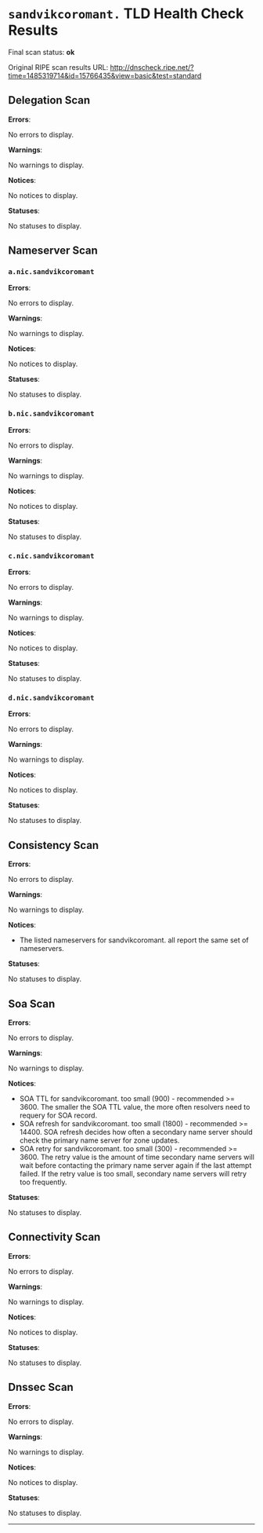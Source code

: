 # `sandvikcoromant.` TLD Health Check Results

Final scan status: **ok** 

Original RIPE scan results URL: http://dnscheck.ripe.net/?time=1485319714&id=15766435&view=basic&test=standard

## Delegation Scan

**Errors**:

No errors to display.

**Warnings**:

No warnings to display.

**Notices**:

No notices to display.

**Statuses**:

No statuses to display.

## Nameserver Scan

### `a.nic.sandvikcoromant`

**Errors**:

No errors to display.

**Warnings**:

No warnings to display.

**Notices**:

No notices to display.

**Statuses**:

No statuses to display.

### `b.nic.sandvikcoromant`

**Errors**:

No errors to display.

**Warnings**:

No warnings to display.

**Notices**:

No notices to display.

**Statuses**:

No statuses to display.

### `c.nic.sandvikcoromant`

**Errors**:

No errors to display.

**Warnings**:

No warnings to display.

**Notices**:

No notices to display.

**Statuses**:

No statuses to display.

### `d.nic.sandvikcoromant`

**Errors**:

No errors to display.

**Warnings**:

No warnings to display.

**Notices**:

No notices to display.

**Statuses**:

No statuses to display.

## Consistency Scan

**Errors**:

No errors to display.

**Warnings**:

No warnings to display.

**Notices**:

* The listed nameservers for sandvikcoromant. all report the same set of nameservers.

**Statuses**:

No statuses to display.

## Soa Scan

**Errors**:

No errors to display.

**Warnings**:

No warnings to display.

**Notices**:

* SOA TTL for sandvikcoromant. too small (900) - recommended >= 3600. The smaller the SOA TTL value, the more often resolvers need to requery for SOA record.
* SOA refresh for sandvikcoromant. too small (1800) - recommended >= 14400. SOA refresh decides how often a secondary name server should check the primary name server for zone updates.
* SOA retry for sandvikcoromant. too small (300) - recommended >= 3600. The retry value is the amount of time secondary name servers will wait before contacting the primary name server again if the last attempt failed. If the retry value is too small, secondary name servers will retry too frequently.

**Statuses**:

No statuses to display.

## Connectivity Scan

**Errors**:

No errors to display.

**Warnings**:

No warnings to display.

**Notices**:

No notices to display.

**Statuses**:

No statuses to display.

## Dnssec Scan

**Errors**:

No errors to display.

**Warnings**:

No warnings to display.

**Notices**:

No notices to display.

**Statuses**:

No statuses to display.


---
